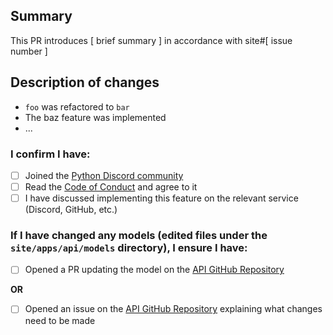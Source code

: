 ## Summary
This PR introduces [ brief summary ] in accordance with site#[ issue number ]

## Description of changes
- `foo` was refactored to `bar`
- The baz feature was implemented
- ...

### I confirm I have:
- [ ] Joined the [Python Discord community](discord.gg/python)
- [ ] Read the [Code of Conduct](https://www.pydis.com/pages/code-of-conduct) and agree to it
- [ ] I have discussed implementing this feature on the relevant service (Discord, GitHub, etc.)

### If I have changed any models (edited files under the `site/apps/api/models` directory), I ensure I have:
- [ ] Opened a PR updating the model on the [API GitHub Repository](https://github.com/python-discord/api)

**OR**

- [ ] Opened an issue on the [API GitHub Repository](https://github.com/python-discord/api) explaining what changes need to be made

